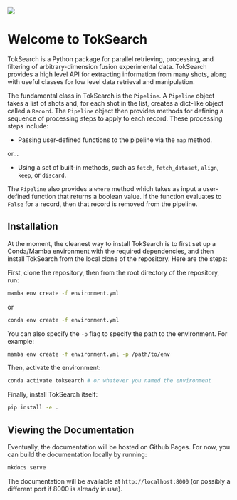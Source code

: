 ![](ts_logo_blue.png)

# Welcome to TokSearch

TokSearch is a Python package for parallel retrieving, processing, and filtering of arbitrary-dimension fusion experimental data. TokSearch provides a high level API for extracting information from many shots, along with useful classes for low level data retrieval and manipulation.

The fundamental class in TokSearch is the ```Pipeline```. A ```Pipeline``` object takes a list of shots and, for each shot in the list, creates a dict-like object called a ```Record```. The ```Pipeline``` object then provides methods for defining a sequence of processing steps to apply to each record. These processing steps include:

- Passing user-defined functions to the pipeline via the ```map``` method.

or...

- Using a set of built-in methods, such as ```fetch```, ```fetch_dataset```, ```align```, ```keep```, or ```discard```.

The ```Pipeline``` also provides a ```where``` method which takes as input a user-defined function that returns a boolean value. If the function evaluates to ```False``` for a record, then that record is removed from the pipeline.

## Installation

At the moment, the cleanest way to install TokSearch is to first set up a Conda/Mamba environment with the required dependencies, and then install TokSearch from the local clone of the repository. Here are the steps:

First, clone the repository, then from the root directory of the repository, run:

```bash
mamba env create -f environment.yml
```

or

```bash
conda env create -f environment.yml
```

You can also specify the ```-p``` flag to specify the path to the environment. For example:

```bash
mamba env create -f environment.yml -p /path/to/env
```

Then, activate the environment:

```bash
conda activate toksearch # or whatever you named the environment
```

Finally, install TokSearch itself:

```bash
pip install -e .
```
## Viewing the Documentation

Eventually, the documentation will be hosted on Github Pages. For now, you can build the documentation locally by running:

```bash
mkdocs serve
```

The documentation will be available at ```http://localhost:8000``` (or possibly a different port if 8000 is already in use).
